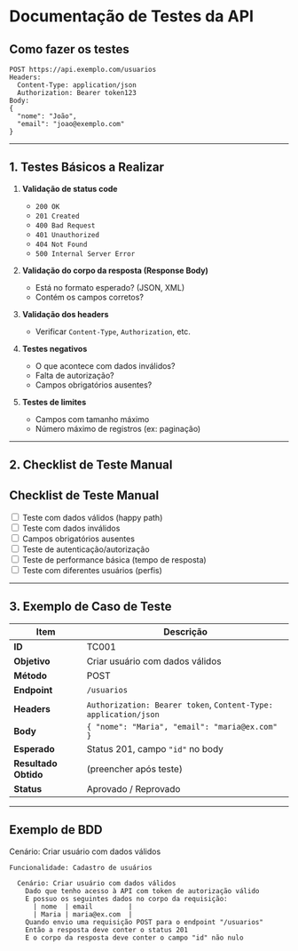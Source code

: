 # Documentação de Testes da API

## Como fazer os testes

```http
POST https://api.exemplo.com/usuarios
Headers:
  Content-Type: application/json
  Authorization: Bearer token123
Body:
{
  "nome": "João",
  "email": "joao@exemplo.com"
}
```

---

## **1. Testes Básicos a Realizar**

1. **Validação de status code**
   - `200 OK`
   - `201 Created`
   - `400 Bad Request`
   - `401 Unauthorized`
   - `404 Not Found`
   - `500 Internal Server Error`
  
2. **Validação do corpo da resposta (Response Body)**
   - Está no formato esperado? (JSON, XML)
   - Contém os campos corretos?
  
3. **Validação dos headers**
   - Verificar `Content-Type`, `Authorization`, etc.
  
5. **Testes negativos**
   - O que acontece com dados inválidos?
   - Falta de autorização?
   - Campos obrigatórios ausentes?
  
6. **Testes de limites**
   - Campos com tamanho máximo
   - Número máximo de registros (ex: paginação)

---

## **2. Checklist de Teste Manual**

<h2>Checklist de Teste Manual</h2>
<form id="checklist">
  <label><input type="checkbox"> Teste com dados válidos (happy path)</label><br>
  <label><input type="checkbox"> Teste com dados inválidos</label><br>
  <label><input type="checkbox"> Campos obrigatórios ausentes</label><br>
  <label><input type="checkbox"> Teste de autenticação/autorização</label><br>
  <label><input type="checkbox"> Teste de performance básica (tempo de resposta)</label><br>
  <label><input type="checkbox"> Teste com diferentes usuários (perfis)</label><br>
</form>

---

## **3. Exemplo de Caso de Teste**

| Item                | Descrição                                                                  |
|---------------------|----------------------------------------------------------------------------|
| **ID**              | TC001                                                                      |
| **Objetivo**        | Criar usuário com dados válidos                                            |
| **Método**          | POST                                                                       |
| **Endpoint**        | `/usuarios`                                                                |
| **Headers**         | `Authorization: Bearer token`, `Content-Type: application/json`            |
| **Body**            | `{ "nome": "Maria", "email": "maria@ex.com" }`                             |
| **Esperado**        | Status 201, campo `"id"` no body                                           |
| **Resultado Obtido**| (preencher após teste)                                                     |
| **Status**          | Aprovado / Reprovado                                                       |

---

## **Exemplo de BDD**

Cenário: Criar usuário com dados válidos

```gherkin
Funcionalidade: Cadastro de usuários

  Cenário: Criar usuário com dados válidos
    Dado que tenho acesso à API com token de autorização válido
    E possuo os seguintes dados no corpo da requisição:
      | nome  | email         |
      | Maria | maria@ex.com  |
    Quando envio uma requisição POST para o endpoint "/usuarios"
    Então a resposta deve conter o status 201
    E o corpo da resposta deve conter o campo "id" não nulo

```
